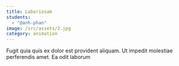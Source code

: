 ```yaml
---
title: Laboriosam
students:
  - "@anh-phan"
image: /src/assets/2.jpg
category: animation
---
```

Fugit quia quis ex dolor est provident aliquam. Ut impedit molestiae perferendis amet. Ea odit laborum 